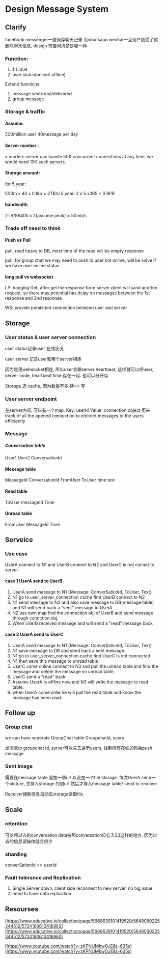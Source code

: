 # Design Message System

## Clarify
facebook messenger一直保存聊天记录 而whatsapp wechat一旦用户接受了就删除聊天信息, design 前要问清楚是哪一种
### Function:
1. 1:1 chat
2. user status(online/ offline)


Extend functions:

1. message sent/read/delivered
2. group message



### Storage & traffic
#### Assume: 
500million user  40message per day

#### Server number : 
a modern server can handle 50K concurrent connections at any time, we would need 10K such servers.

#### Storage amount: 
for 5 year:

500m x 40 x 0.1kb = 2TB/d
5 year: 2 x 5 x365 = 3.6PB

#### bandwidth

2TB/86400 x 2(assume peak) = 50mb/s

### Trade off need to think
#### Push vs Pull
pull: read heavy to DB, most time of the read will be empty response

pull: for group chat we may need to push to user not online, will be solve if we have user online status 

#### long pull vs websocket
LP: hanging Get, after get the response form server client will sand another request. so there may potential has delay on messages between the 1st response and 2nd response 

WS: provide persistent connection between user and server


## Storage

### User status & user server connection
user status记录user 在线状况

user server 记录user和哪个server相连

因为是用websocket相连, 所以user会跟server heartbeat, 这样就可以把user, server node, heartbeat time 存在一起. 也可以分开存. 

Storage 选 cache, 因为数量不多 读>> 写

### User server endpoint

在server内部, 可以有一个map, Key: userId Value: connection object 用来track of all the opened connection to redirect messages to the users efficiently

### Message

##### Conversation table
User1 User2 ConversationId

#### Message table
MessageId ConversationId FromUser ToUser time text 

#### Read table
ToUser messageId Time

#### Unread table
FromUser MessageId Time

## Serveice
### Use case
UserA connect to N1 and UserB connect to N2 and UserC is not connet to server.

#### case 1 UserA send to UserB
1. UserA send message to N1 {Message: ConverSationId, ToUser, Text}
2. N1 go to user_server_connection cache find UserB connect to N2
3. N1 send message to N2 and also save message to DB(message table) and N1 will send back a "sent" message to UserA
4. N2 use own map find the connection obj of UserB and send message through connction obj.
5. When UserB received message and will send a "read" message back

#### case 2 UserA send to UserC
1. UserA send message to N1 {Message: ConverSationId, ToUser, Text}
2. N1 save message to DB and send back a sent message.
3. N1 go to user_server_connection cache find UserC is not connected
4. N1 then save this message to unread table
5. UserC come online connect to N3 and pull the unread table and find the message and delete the message on unread table.
6. UserC send a "read" back.
7. Assume UserA is offline now and N3 will write the message to read table.
8. when UserA come onlie he will pull the read table and know the message has been read.

## Follow up
### Group chat
we can have seperate GroupChat table
GroupchatId, users

发消息to groupchat id, server可以先去遍历users, 找到所有在线的然后push message.

### Sent image
需要在message table 里加一项url 以及加一个file storage. 每次UserA send一个picture, 先存入storage 的到url 然后才存入message table/ send to receiver

Receiver接到信息自动去storage读取file


## Scale
### retention
可以将过去的conversation data按照conversationID存入S3这样的地方, 因为过去的信息读操作就会很少
### sharding
converSationId >> userId
### Fault tolerance and Replication
1. Single Server down, client side reconnect to new server, no big issue
2. need to have data replication


## Resourses
[https://www.educative.io/collection/page/5668639101419520/5649050225344512/5724160613416960](https://www.educative.io/collection/page/5668639101419520/5649050225344512/5724160613416960)

[https://www.youtube.com/watch?v=zKPNUMkwOJE&t=635s](https://www.youtube.com/watch?v=zKPNUMkwOJE&t=635s)
